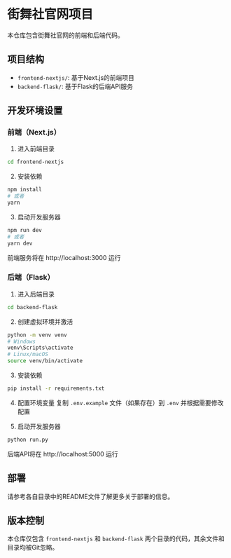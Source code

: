 # 街舞社官网项目

本仓库包含街舞社官网的前端和后端代码。

## 项目结构

- `frontend-nextjs/`: 基于Next.js的前端项目
- `backend-flask/`: 基于Flask的后端API服务

## 开发环境设置

### 前端（Next.js）

1. 进入前端目录
```bash
cd frontend-nextjs
```

2. 安装依赖
```bash
npm install
# 或者
yarn
```

3. 启动开发服务器
```bash
npm run dev
# 或者
yarn dev
```

前端服务将在 http://localhost:3000 运行

### 后端（Flask）

1. 进入后端目录
```bash
cd backend-flask
```

2. 创建虚拟环境并激活
```bash
python -m venv venv
# Windows
venv\Scripts\activate
# Linux/macOS
source venv/bin/activate
```

3. 安装依赖
```bash
pip install -r requirements.txt
```

4. 配置环境变量
复制 `.env.example` 文件（如果存在）到 `.env` 并根据需要修改配置

5. 启动开发服务器
```bash
python run.py
```

后端API将在 http://localhost:5000 运行

## 部署

请参考各自目录中的README文件了解更多关于部署的信息。

## 版本控制

本仓库仅包含 `frontend-nextjs` 和 `backend-flask` 两个目录的代码，其余文件和目录均被Git忽略。 